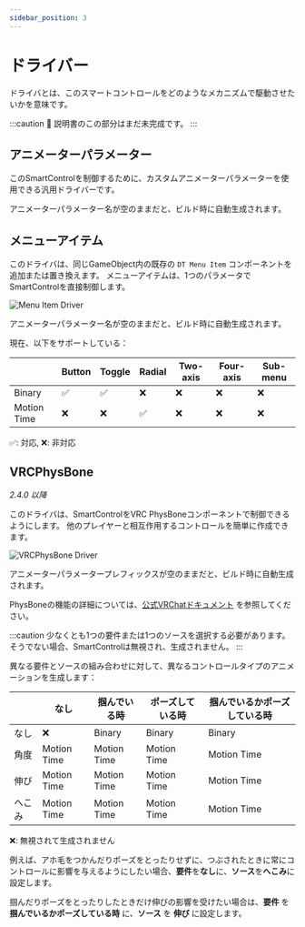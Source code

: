 ```yaml
---
sidebar_position: 3
---
```


# ドライバー

ドライバとは、このスマートコントロールをどのようなメカニズムで駆動させたいかを意味です。

:::caution
🚧 説明書のこの部分はまだ未完成です。
:::

## アニメーターパラメーター

このSmartControlを制御するために、カスタムアニメーターパラメーターを使用できる汎用ドライバーです。

アニメーターパラメーター名が空のままだと、ビルド時に自動生成されます。

## メニューアイテム

このドライバは、同じGameObject内の既存の `DT Menu Item` コンポーネントを追加または置き換えます。
メニューアイテムは、1つのパラメータでSmartControlを直接制御します。

![Menu Item Driver](/img/smartcontrol-basics-driver-menuitem.PNG)

アニメーターパラメーター名が空のままだと、ビルド時に自動生成されます。

現在、以下をサポートしている：

|             | Button | Toggle | Radial | Two-axis | Four-axis | Sub-menu |
|-------------|--------|--------|--------|----------|-----------|----------|
| Binary      | ✅     | ✅    | ❌     | ❌      | ❌        | ❌      | 
| Motion Time | ❌     | ❌    | ✅     | ❌      | ❌        | ❌      | 

✅: 対応, ❌: 非対応

## VRCPhysBone

*2.4.0 以降*

このドライバは、SmartControlをVRC PhysBoneコンポーネントで制御できるようにします。
他のプレイヤーと相互作用するコントロールを簡単に作成できます。

![VRCPhysBone Driver](/img/smartcontrol-basics-driver-vrcphysbone.png)

アニメーターパラメータープレフィックスが空のままだと、ビルド時に自動生成されます。

PhysBoneの機能の詳細については、[公式VRChatドキュメント](https://creators.vrchat.com/avatars/avatar-dynamics/physbones/) を参照してください。

:::caution
少なくとも1つの要件または1つのソースを選択する必要があります。そうでない場合、SmartControlは無視され、生成されません。
:::

異なる要件とソースの組み合わせに対して、異なるコントロールタイプのアニメーションを生成します：

|         | なし        | 掴んでいる時     | ポーズしている時       | 掴んでいるかポーズしている時 |
|---------|-------------|-------------|-------------|------------------|
| なし    | ❌          | Binary      | Binary      | Binary           |
| 角度    | Motion Time | Motion Time | Motion Time | Motion Time      |
| 伸び    | Motion Time | Motion Time | Motion Time | Motion Time      |
| へこみ  | Motion Time | Motion Time | Motion Time | Motion Time      |

❌: 無視されて生成されません

例えば、アホ毛をつかんだりポーズをとったりせずに、つぶされたときに常にコントロールに影響を与えるようにしたい場合、**要件**を**なし**に、**ソース**を**へこみ**に設定します。

掴んだりポーズをとったりしたときだけ伸びの影響を受けたい場合は、**要件** を **掴んでいるかポーズしている時** に、**ソース** を **伸び** に設定します。
